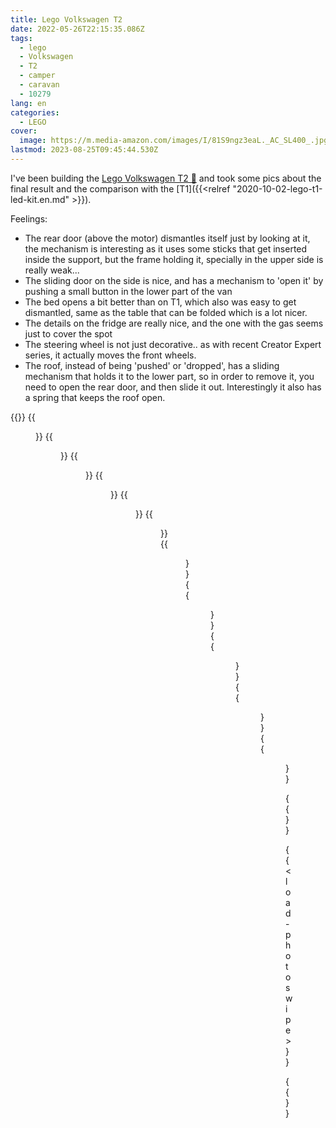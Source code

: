 ```yaml
---
title: Lego Volkswagen T2
date: 2022-05-26T22:15:35.086Z
tags:
  - lego
  - Volkswagen
  - T2
  - camper
  - caravan
  - 10279
lang: en
categories:
  - LEGO
cover:
  image: https://m.media-amazon.com/images/I/81S9ngz3eaL._AC_SL400_.jpg
lastmod: 2023-08-25T09:45:44.530Z
---
```


I've been building the [Lego Volkswagen T2 🛒](https://www.amazon.es/dp/B09BLSYTRR?tag=redken-21) and took some pics about the final result and the comparison with the [T1]({{<relref "2020-10-02-lego-t1-led-kit.en.md" >}}).

Feelings:

- The rear door (above the motor) dismantles itself just by looking at it, the mechanism is interesting as it uses some sticks that get inserted inside the support, but the frame holding it, specially in the upper side is really weak...
- The sliding door on the side is nice, and has a mechanism to 'open it' by pushing a small button in the lower part of the van
- The bed opens a bit better than on T1, which also was easy to get dismantled, same as the table that can be folded which is a lot nicer.
- The details on the fridge are really nice, and the one with the gas seems just to cover the spot
- The steering wheel is not just decorative.. as with recent Creator Expert series, it actually moves the front wheels.
- The roof, instead of being 'pushed' or 'dropped', has a sliding mechanism that holds it to the lower part, so in order to remove it, you need to open the rear door, and then slide it out. Interestingly it also has a spring that keeps the roof open.

{{<gallery>}}
{{<figure src="https://i.imgur.com/FK1auNFt.jpg" link="https://i.imgur.com/FK1auNF.jpg" alt="" >}}
{{<figure src="https://i.imgur.com/uMZ6CY3t.jpg" link="https://i.imgur.com/uMZ6CY3.jpg" alt="Chairs in the roof" >}}
{{<figure src="https://i.imgur.com/Hm5CSCJt.jpg" link="https://i.imgur.com/Hm5CSCJ.jpg" alt="Cockpit area (driver seat)" >}}
{{<figure src="https://i.imgur.com/c6DJpv8t.jpg" link="https://i.imgur.com/c6DJpv8.jpg" alt="Cockpit area" >}}
{{<figure src="https://i.imgur.com/eWoyUf7t.jpg" link="https://i.imgur.com/eWoyUf7.jpg" alt="Interior (fridge)" >}}
{{<figure src="https://i.imgur.com/QhNAeiyt.jpg" link="https://i.imgur.com/QhNAeiy.jpg" alt="Interior, gas bottle" >}}
{{<figure src="https://i.imgur.com/yyvxuE6t.jpg" link="https://i.imgur.com/yyvxuE6.jpg" alt="Kitchen and sink" >}}
{{<figure src="https://i.imgur.com/7TJSgB6t.jpg" link="https://i.imgur.com/7TJSgB6.jpg" alt="Upper view, with the foldable table and the couch that can transform in a bed" >}}
{{<figure src="https://i.imgur.com/jyV63UTt.jpg" link="https://i.imgur.com/jyV63UT.jpg" alt="Rear view" >}}
{{<figure src="https://i.imgur.com/GkzUsVGt.jpg" link="https://i.imgur.com/GkzUsVG.jpg" alt="Motor area" >}}
{{<figure src="https://i.imgur.com/b7eKHztt.jpg" link="https://i.imgur.com/b7eKHzt.jpg" alt="Extra stickers for decoration" >}}

{{</gallery>}}

{{< load-photoswipe >}}

{{<enjoy>}}

